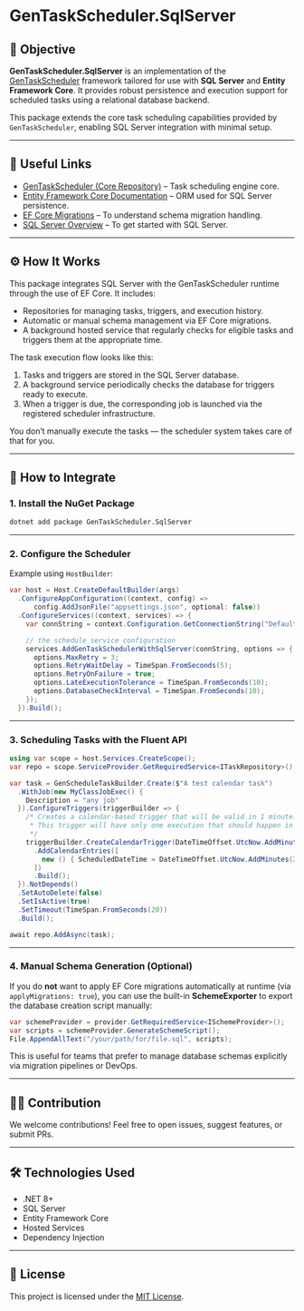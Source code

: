 ﻿# GenTaskScheduler.SqlServer

## 📌 Objective

**GenTaskScheduler.SqlServer** is an implementation of the [GenTaskScheduler](https://github.com/lucas-fsousa/GenTaskScheduler) framework tailored for use with **SQL Server** and **Entity Framework Core**. It provides robust persistence and execution support for scheduled tasks using a relational database backend.

This package extends the core task scheduling capabilities provided by `GenTaskScheduler`, enabling SQL Server integration with minimal setup.

---

## 🔗 Useful Links

- [GenTaskScheduler (Core Repository)](https://github.com/lucas-fsousa/GenTaskScheduler) – Task scheduling engine core.
- [Entity Framework Core Documentation](https://learn.microsoft.com/en-us/ef/core/) – ORM used for SQL Server persistence.
- [EF Core Migrations](https://learn.microsoft.com/en-us/ef/core/managing-schemas/migrations/) – To understand schema migration handling.
- [SQL Server Overview](https://learn.microsoft.com/en-us/sql/sql-server/) – To get started with SQL Server.

---

## ⚙️ How It Works

This package integrates SQL Server with the GenTaskScheduler runtime through the use of EF Core. It includes:

- Repositories for managing tasks, triggers, and execution history.
- Automatic or manual schema management via EF Core migrations.
- A background hosted service that regularly checks for eligible tasks and triggers them at the appropriate time.

The task execution flow looks like this:

1. Tasks and triggers are stored in the SQL Server database.
2. A background service periodically checks the database for triggers ready to execute.
3. When a trigger is due, the corresponding job is launched via the registered scheduler infrastructure.

You don’t manually execute the tasks — the scheduler system takes care of that for you.

---

## 🚀 How to Integrate

### 1. Install the NuGet Package

```bash
dotnet add package GenTaskScheduler.SqlServer
```

---

### 2. Configure the Scheduler

Example using `HostBuilder`:

```csharp
var host = Host.CreateDefaultBuilder(args)
  .ConfigureAppConfiguration((context, config) => 
      config.AddJsonFile("appsettings.json", optional: false))
  .ConfigureServices((context, services) => {
    var connString = context.Configuration.GetConnectionString("DefaultConnection")!;

    // the schedule service configuration
    services.AddGenTaskSchedulerWithSqlServer(connString, options => {
      options.MaxRetry = 3;
      options.RetryWaitDelay = TimeSpan.FromSeconds(5);
      options.RetryOnFailure = true;
      options.LateExecutionTolerance = TimeSpan.FromSeconds(10);
      options.DatabaseCheckInterval = TimeSpan.FromSeconds(10);
    });
  }).Build();
```

---

### 3. Scheduling Tasks with the Fluent API

```csharp
using var scope = host.Services.CreateScope();
var repo = scope.ServiceProvider.GetRequiredService<ITaskRepository>();

var task = GenScheduleTaskBuilder.Create($"A test calendar task")
  .WithJob(new MyClassJobExec() {
    Description = "any job"
  }).ConfigureTriggers(triggerBuilder => {
    /* Creates a calendar-based trigger that will be valid in 1 minute. 
     * This trigger will have only one execution that should happen in 2 minutes (1 minute after valid activation)
     */
    triggerBuilder.CreateCalendarTrigger(DateTimeOffset.UtcNow.AddMinutes(1))
      .AddCalendarEntries([
        new () { ScheduledDateTime = DateTimeOffset.UtcNow.AddMinutes(2) }
      ])
      .Build();
  }).NotDepends()
  .SetAutoDelete(false)
  .SetIsActive(true)
  .SetTimeout(TimeSpan.FromSeconds(20))
  .Build();

await repo.AddAsync(task);
```

---

### 4. Manual Schema Generation (Optional)

If you do **not** want to apply EF Core migrations automatically at runtime (via `applyMigrations: true`), you can use the built-in **SchemeExporter** to export the database creation script manually:

```csharp
var schemeProvider = provider.GetRequiredService<ISchemeProvider>();
var scripts = schemeProvider.GenerateSchemeScript();
File.AppendAllText("/your/path/for/file.sql", scripts);
```

This is useful for teams that prefer to manage database schemas explicitly via migration pipelines or DevOps.

---

## 🧑‍💻 Contribution

We welcome contributions! Feel free to open issues, suggest features, or submit PRs.

---

## 🛠️ Technologies Used

- .NET 8+
- SQL Server
- Entity Framework Core
- Hosted Services
- Dependency Injection

---

## 📄 License

This project is licensed under the [MIT License](LICENSE).
